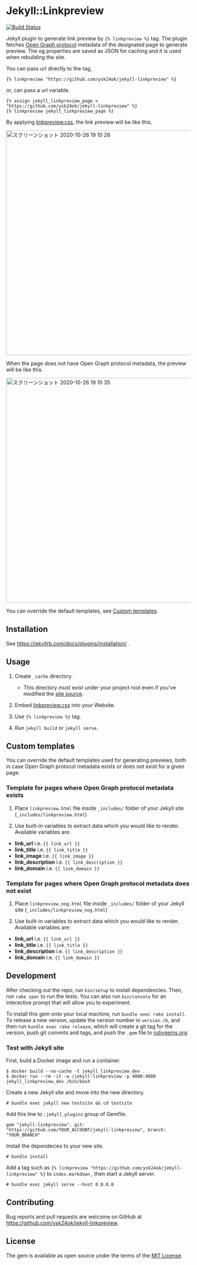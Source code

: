 # Jekyll::Linkpreview

[![Build Status](https://travis-ci.com/ysk24ok/jekyll-linkpreview.svg?branch=master)](https://travis-ci.com/ysk24ok/jekyll-linkpreview)

Jekyll plugin to generate link preview by `{% linkpreview %}` tag. The plugin fetches [Open Graph protocol](http://ogp.me/) metadata of the designated page to generate preview. The og properties are saved as JSON for caching and it is used when rebuilding the site.

You can pass url directly to the tag,

```
{% linkpreview "https://github.com/ysk24ok/jekyll-linkpreview" %}
```

or, can pass a url variable.

```
{% assign jekyll_linkpreview_page = "https://github.com/ysk24ok/jekyll-linkpreview" %}
{% linkpreview jekyll_linkpreview_page %}
```

By applying [linkpreview.css](assets/css/linkpreview.css), the link preview will be like this.

<img width="613" alt="スクリーンショット 2020-10-26 19 10 26" src="https://user-images.githubusercontent.com/3449164/97160548-db472f80-17bf-11eb-9cc2-383a076fb14d.png">

When the page does not have Open Graph protocol metadata, the preview will be like this.

<img width="613" alt="スクリーンショット 2020-10-26 19 10 35" src="https://user-images.githubusercontent.com/3449164/97160564-e00be380-17bf-11eb-8adb-55c2a07520f1.png">

You can override the default templates, see [Custom templates](#user-content-custom-templates).

## Installation

See https://jekyllrb.com/docs/plugins/installation/ .

## Usage

1. Create `_cache` directory.
   * This directory _must_ exist under your project root even if you've modified the [site source](https://jekyllrb.com/docs/configuration/options/).

1. Embed [linkpreview.css](assets/css/linkpreview.css) into your Website.

1. Use `{% linkpreview %}` tag.

1. Run `jekyll build` or `jekyll serve`.


## Custom templates

You can override the default templates used for generating previews, both in case Open Graph protocol metadata exists or does not exist for a given page.

### Template for pages where Open Graph protocol metadata exists

 1. Place `linkpreview.html` file inside `_includes/` folder of your Jekyll site (`_includes/linkpreview.html`)

 2. Use built-in variables to extract data which you would like to render. Available variables are:
  * **link_url** i.e. `{{ link_url }}`
  * **link_title** i.e. `{{ link_title }}`
  * **link_image** i.e. `{{ link_image }}`
  * **link_description** i.e. `{{ link_description }}`
  * **link_domain** i.e. `{{ link_domain }}`

### Template for pages where Open Graph protocol metadata does not exist

1. Place `linkpreview_nog.html` file inside `_includes/` folder of your Jekyll site (`_includes/linkpreview_nog.html`)

 2. Use built-in variables to extract data which you would like to render. Available variables are:
  * **link_url** i.e. `{{ link_url }}`
  * **link_title** i.e. `{{ link_title }}`
  * **link_description** i.e. `{{ link_description }}`
  * **link_domain** i.e. `{{ link_domain }}`

## Development

After checking out the repo, run `bin/setup` to install dependencies. Then, run `rake spec` to run the tests. You can also run `bin/console` for an interactive prompt that will allow you to experiment.

To install this gem onto your local machine, run `bundle exec rake install`. To release a new version, update the version number in `version.rb`, and then run `bundle exec rake release`, which will create a git tag for the version, push git commits and tags, and push the `.gem` file to [rubygems.org](https://rubygems.org).

### Test with Jekyll site

First, build a Docker image and run a container.

```console
$ docker build --no-cache -t jekyll_linkpreview_dev .
$ docker run --rm -it -w /jekyll-linkpreview -p 4000:4000 jekyll_linkpreview_dev /bin/bash
```

Create a new Jekyll site and move into the new directory.

```console
# bundle exec jekyll new testsite && cd testsite
```

Add this line to `:jekyll_plugins` group of Gemfile.

```console
gem "jekyll-linkpreview", git: "https://github.com/YOUR_ACCOUNT/jekyll-linkpreview", branch: "YOUR_BRANCH"
```

Install the dependecies to your new site.

```console
# bundle install
```

Add a tag such as `{% linkpreview "https://github.com/ysk24ok/jekyll-linkpreview" %}` to `index.markdown` , then start a Jekyll server.

```console
# bundle exec jekyll serve --host 0.0.0.0
```

## Contributing

Bug reports and pull requests are welcome on GitHub at https://github.com/ysk24ok/jekyll-linkpreview.

## License

The gem is available as open source under the terms of the [MIT License](https://opensource.org/licenses/MIT).
